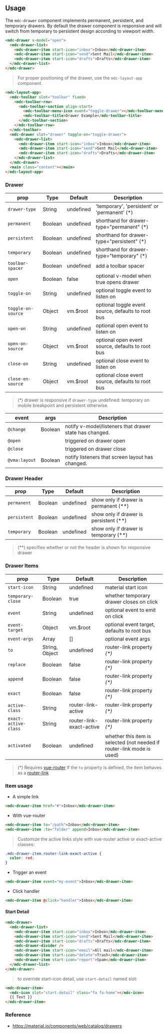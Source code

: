 ## Usage

The `mdc-drawer` component implements permanent, persistent, and temporary drawers.
By default the drawer component is responsive and will switch from temporary to persistent design according to viewport width.

```html
<mdc-drawer v-model="open">
  <mdc-drawer-list>
    <mdc-drawer-item start-icon="inbox">Inbox</mdc-drawer-item>
    <mdc-drawer-item start-icon="send">Sent Mail</mdc-drawer-item>
    <mdc-drawer-item start-icon="drafts">Drafts</mdc-drawer-item>
  </mdc-drawer-list>
</mdc-drawer>
```

> For proper positioning of the drawer, use the `mdc-layout-app` component.

```html
<mdc-layout-app>
  <mdc-toolbar slot="toolbar" fixed>
    <mdc-toolbar-row>
      <mdc-toolbar-section align-start>
        <mdc-toolbar-menu-icon event="toggle-drawer"></mdc-toolbar-menu-icon>
        <mdc-toolbar-title>Drawer Example</mdc-toolbar-title>
      </mdc-toolbar-section>
    </mdc-toolbar-row>
  </mdc-toolbar>
  <mdc-drawer slot="drawer" toggle-on="toggle-drawer">
    <mdc-drawer-list>
      <mdc-drawer-item start-icon="inbox">Inbox</mdc-drawer-item>
      <mdc-drawer-item start-icon="send">Sent Mail</mdc-drawer-item>
      <mdc-drawer-item start-icon="drafts">Drafts</mdc-drawer-item>
    </mdc-drawer-list>
  </mdc-drawer>
  <main class="content"></main>
</mdc-layout-app>
```

### Drawer

| prop               | Type    | Default   | Description                                        |
| ------------------ | ------- | --------- | -------------------------------------------------- |
| `drawer-type`      | String  | undefined | 'temporary', 'persistent' or 'permanent' (\*)      |
| `permanent`        | Boolean | undefined | shorthand for drawer-type="permanent" (\*)         |
| `persistent`       | Boolean | undefined | shorthand for drawer-type="persistent" (\*)        |
| `temporary`        | Boolean | undefined | shorthand for drawer-type="temporary" (\*)         |
| `toolbar-spacer`   | Boolean | undefined | add a toolbar spacer                               |
| `open`             | Boolean | false     | optional v-model when true opens drawer            |
| `toggle-on`        | String  | undefined | optional toggle event to listen on                 |
| `toggle-on-source` | Object  | vm.\$root | optional toggle event source, defaults to root bus |
| `open-on`          | String  | undefined | optional open event to listen on                   |
| `open-on-source`   | Object  | vm.\$root | optional open event source, defaults to root bus   |
| `close-on`         | String  | undefined | optional close event to listen on                  |
| `close-on-source`  | Object  | vm.\$root | optional close event source, defaults to root bus  |

> (\*) drawer is responsive if `drawer-type` undefined: temporary on mobile breakpoint and persistent otherwise.

| event         | args    | Description                                             |
| ------------- | ------- | ------------------------------------------------------- |
| `@change`     | Boolean | notify v-model/listeners that drawer state has changed. |
| `@open`       |         | triggered on drawer open                                |
| `@close`      |         | triggered on drawer close                               |
| `@vma:layout` | Boolean | notify listeners that screen layout has changed.        |

### Drawer Header

| prop         | Type    | Default   | Description                              |
| ------------ | ------- | --------- | ---------------------------------------- |
| `permanent`  | Boolean | undefined | show only if drawer is permanent (\*\*)  |
| `persistent` | Boolean | undefined | show only if drawer is persistent (\*\*) |
| `temporary`  | Boolean | undefined | show only if drawer is temporary (\*\*)  |

> (\*\*) specifies whether or not the header is shown for responsive drawer

### Drawer Items

| prop                 | Type           | Default                  | Description                                                            |
| -------------------- | -------------- | ------------------------ | ---------------------------------------------------------------------- |
| `start-icon`         | String         | undefined                | material start icon                                                    |
| `temporary-close`    | Boolean        | true                     | whether temporary drawer closes on click                               |
| `event`              | String         | undefined                | optional event to emit on click                                        |
| `event-target`       | Object         | vm.\$root                | optional event target, defaults to root bus                            |
| `event-args`         | Array          | []                       | optional event args                                                    |
| `to`                 | String, Object | undefined                | router-link property _(\*)_                                            |
| `replace`            | Boolean        | false                    | router-link property _(\*)_                                            |
| `append`             | Boolean        | false                    | router-link property _(\*)_                                            |
| `exact`              | Boolean        | false                    | router-link property _(\*)_                                            |
| `active-class`       | String         | router-link-active       | router-link property _(\*)_                                            |
| `exact-active-class` | String         | router-link-exact-active | router-link property _(\*)_                                            |
| `activated`          | Boolean        | undefined                | whether this item is selected (not needed if router-link mode is used) |

> _(\*)_ Requires [vue-router](https://router.vuejs.org)
> If the `to` property is defined, the item behaves as a
> [router-link](https://router.vuejs.org/en/api/router-link.html)

### Item usage

- A simple link

```html
<mdc-drawer-item href="#">Inbox</mdc-drawer-item>
```

- With vue-router

```html
<mdc-drawer-item to="/path">Inbox</mdc-drawer-item>
<mdc-drawer-item :to="folder" append>Inbox</mdc-drawer-item>
```

> Customize the active links style with vue-router active or exact-active classes:

```css
.mdc-drawer-item.router-link-exact-active {
  color: red;
}
```

- Trigger an event

```html
<mdc-drawer-item event="my-event">Inbox</mdc-drawer-item>
```

- Click handler

```html
<mdc-drawer-item @click="handler">Inbox</mdc-drawer-item>
```

#### Start Detail

```html
<mdc-drawer>
  <mdc-drawer-list>
    <mdc-drawer-item start-icon="inbox">Inbox</mdc-drawer-item>
    <mdc-drawer-item start-icon="send">Sent Mail</mdc-drawer-item>
    <mdc-drawer-item start-icon="drafts">Drafts</mdc-drawer-item>
    <mdc-drawer-divider />
    <mdc-drawer-item start-icon="email">All mail</mdc-drawer-item>
    <mdc-drawer-item start-icon="delete">Trash</mdc-drawer-item>
    <mdc-drawer-item start-icon="report">Spam</mdc-drawer-item>
  </mdc-drawer-list>
</mdc-drawer>
```

> to override start-icon detail, use `start-detail` named slot:

```html
<mdc-drawer-item>
  <mdc-icon slot="start-detail" class="fa fa-home"></mdc-icon>
  {{ Text }}
</mdc-drawer-item>
```

### Reference

- <https://material.io/components/web/catalog/drawers>
